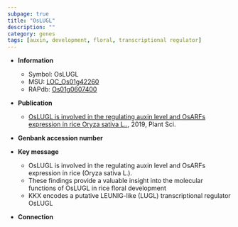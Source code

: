 ```yaml
---
subpage: true
title: "OsLUGL"
description: ""
category: genes
tags: [auxin, development, floral, transcriptional regulator]
---
```


* **Information**  
    + Symbol: OsLUGL  
    + MSU: [LOC_Os01g42260](http://rice.plantbiology.msu.edu/cgi-bin/ORF_infopage.cgi?orf=LOC_Os01g42260)  
    + RAPdb: [Os01g0607400](http://rapdb.dna.affrc.go.jp/viewer/gbrowse_details/irgsp1?name=Os01g0607400)  

* **Publication**  
    + [OsLUGL is involved in the regulating auxin level and OsARFs expression in rice Oryza sativa L..](http://www.ncbi.nlm.nih.gov/pubmed?term=OsLUGL+is+involved+in+the+regulating+auxin+level+and+OsARFs+expression+in+rice+Oryza+sativa+L..%5BTitle%5D), 2019, Plant Sci.

* **Genbank accession number**  

* **Key message**  
    + OsLUGL is involved in the regulating auxin level and OsARFs expression in rice (Oryza sativa L.).
    + These findings provide a valuable insight into the molecular functions of OsLUGL in rice floral development
    + KKX encodes a putative LEUNIG-like (LUGL) transcriptional regulator OsLUGL

* **Connection**  



